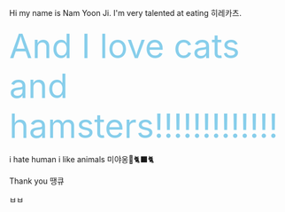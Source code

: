 Hi my name is Nam Yoon Ji. I'm very talented at eating 히레카츠.

<span style="font-size: 60px; color: skyblue">And I love cats and hamsters!!!!!!!!!!!!!</span>

i hate human 
i like animals 미야옹🐹🐈‍⬛🐈

Thank you 땡큐 


ㅂㅂ
